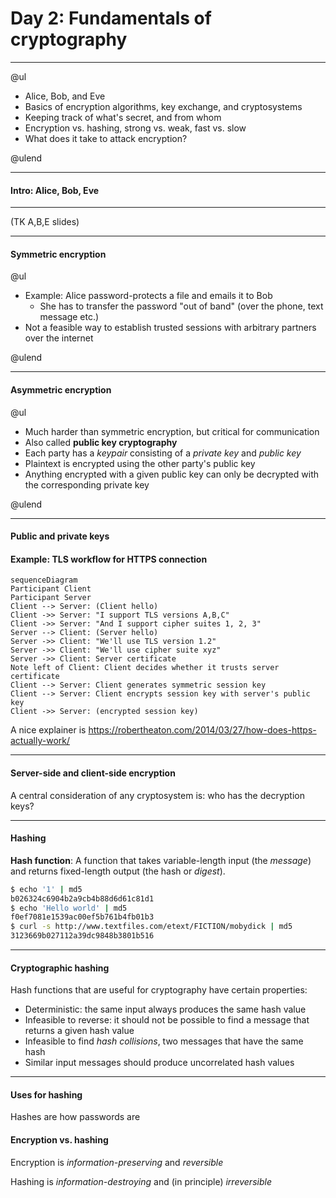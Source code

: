 
# Day 2: Fundamentals of cryptography

---

@ul

- Alice, Bob, and Eve
- Basics of encryption algorithms, key exchange, and cryptosystems
- Keeping track of what's secret, and from whom
- Encryption vs. hashing, strong vs. weak, fast vs. slow
- What does it take to attack encryption?

@ulend

---

#### Intro: Alice, Bob, Eve

---

(TK A,B,E slides)

---

#### Symmetric encryption

@ul

- Example: Alice password-protects a file and emails it to Bob
    - She has to transfer the password "out of band" (over the phone, text message etc.)
-  Not a feasible way to establish trusted sessions with arbitrary partners over the internet

@ulend

---

#### Asymmetric encryption

@ul

- Much harder than symmetric encryption, but critical for communication
- Also called **public key cryptography** 
- Each party has a *keypair* consisting of a *private key* and *public key*
- Plaintext is encrypted using the other party's public key
- Anything encrypted with a given public key can only be decrypted with the corresponding private key

@ulend

---

#### Public and private keys



#### Example: TLS workflow for HTTPS connection

```mermaid
sequenceDiagram
Participant Client
Participant Server
Client --> Server: (Client hello)
Client ->> Server: "I support TLS versions A,B,C"
Client ->> Server: "And I support cipher suites 1, 2, 3"
Server --> Client: (Server hello)
Server ->> Client: "We'll use TLS version 1.2"
Server ->> Client: "We'll use cipher suite xyz"
Server ->> Client: Server certificate
Note left of Client: Client decides whether it trusts server certificate
Client --> Server: Client generates symmetric session key
Client --> Server: Client encrypts session key with server's public key
Client ->> Server: (encrypted session key)

```

A nice explainer is https://robertheaton.com/2014/03/27/how-does-https-actually-work/

---

#### Server-side and client-side encryption

A central consideration of any cryptosystem is: who has the decryption keys?

---

#### Hashing

**Hash function**: A function that takes variable-length input (the *message*) and returns fixed-length output (the hash or *digest*). 

```bash
$ echo '1' | md5
b026324c6904b2a9cb4b88d6d61c81d1
$ echo 'Hello world' | md5
f0ef7081e1539ac00ef5b761b4fb01b3
$ curl -s http://www.textfiles.com/etext/FICTION/mobydick | md5
3123669b027112a39dc9848b3801b516
```

---

#### Cryptographic hashing

Hash functions that are useful for cryptography have certain properties:

- Deterministic: the same input always produces the same hash value
- Infeasible to reverse: it should not be possible to find a message that returns a given hash value
- Infeasible to find *hash collisions*, two messages that have the same hash
- Similar input messages should produce uncorrelated hash values

---

#### Uses for hashing

Hashes are how passwords are 

#### Encryption vs. hashing

Encryption is *information-preserving* and *reversible*

Hashing is *information-destroying* and (in principle) *irreversible*